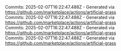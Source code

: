 Commits: 2025-02-07T16:22:47.488Z - Generated via https://github.com/marketplace/actions/artificial-grass
<br>
Commits: 2025-02-07T16:22:47.488Z - Generated via https://github.com/marketplace/actions/artificial-grass
<br>
Commits: 2025-02-07T16:22:47.488Z - Generated via https://github.com/marketplace/actions/artificial-grass
<br>
Commits: 2025-02-07T16:22:47.488Z - Generated via https://github.com/marketplace/actions/artificial-grass
<br>
